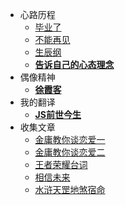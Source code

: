 <!--
 * @Descripttion: 
 * @version: 
 * @Author: suckson
 * @Date: 2019-04-02 12:06:29
 * @LastEditors: suckson
 * @LastEditTime: 2019-11-04 10:35:54
 -->
- 心路历程
    - [毕业了](/arctile/biyele/biyele.md)
    - [不能再见](/arctile/biyele/seeyou.md)
    - [生辰纲](/arctile/biyele/myfriend.md)
    - [**告诉自己的心态理念**](/arctile/biyele/xintai.md)
- 偶像精神
    - [**徐霞客**](/arctile/mystart/xuxiake.md)
- 我的翻译
    - [**JS前世今生**](/arctile/englishword/js_history.md)
- 收集文章
    - [金庸教你谈恋爱一](/arctile/jinyong/jinyong1.md)
    - [金庸教你谈恋爱二](/arctile/jinyong/jinyong2.md)
    - [王者荣耀台词](/arctile/jinyong/wangzhe.md)
    - [相信未来](/arctile/randomthoughts/future.md)
    - [水浒天罡地煞宿命](/arctile/shuihu/shuihu.md)